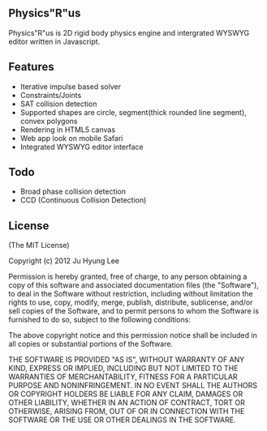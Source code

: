 ## Physics"R"us ##

Physics"R"us is 2D rigid body physics engine and intergrated WYSWYG editor written in Javascript.

Features
--------------

- Iterative impulse based solver
- Constraints/Joints
- SAT collision detection
- Supported shapes are circle, segment(thick rounded line segment), convex polygons
- Rendering in HTML5 canvas
- Web app look on mobile Safari
- Integrated WYSWYG editor interface

Todo
--------------

- Broad phase collision detection
- CCD (Continuous Collision Detection)

License
--------------

(The MIT License)

Copyright (c) 2012 Ju Hyung Lee

Permission is hereby granted, free of charge, to any person obtaining a copy of this software 
and associated documentation files (the "Software"), to deal in the Software without 
restriction, including without limitation the rights to use, copy, modify, merge, publish, 
distribute, sublicense, and/or sell copies of the Software, and to permit persons to whom the 
Software is furnished to do so, subject to the following conditions:

The above copyright notice and this permission notice shall be included in all copies or 
substantial portions of the Software.

THE SOFTWARE IS PROVIDED "AS IS", WITHOUT WARRANTY OF ANY KIND, EXPRESS OR IMPLIED, INCLUDING 
BUT NOT LIMITED TO THE WARRANTIES OF MERCHANTABILITY, FITNESS FOR A PARTICULAR PURPOSE AND 
NONINFRINGEMENT. IN NO EVENT SHALL THE AUTHORS OR COPYRIGHT HOLDERS BE LIABLE FOR ANY CLAIM, 
DAMAGES OR OTHER LIABILITY, WHETHER IN AN ACTION OF CONTRACT, TORT OR OTHERWISE, ARISING FROM, 
OUT OF OR IN CONNECTION WITH THE SOFTWARE OR THE USE OR OTHER DEALINGS IN THE SOFTWARE.
